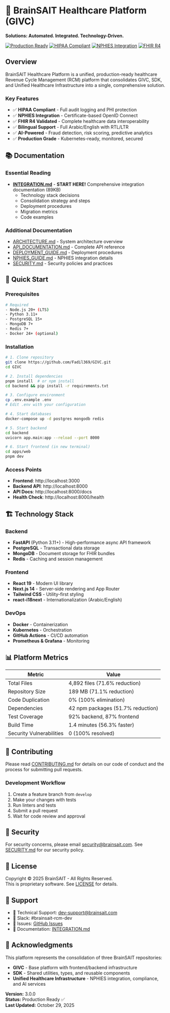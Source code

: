 # 🏥 BrainSAIT Healthcare Platform (GIVC)

**Solutions: Automated. Integrated. Technology-Driven.**

[![Production Ready](https://img.shields.io/badge/status-production--ready-success)](https://github.com/Fadil369/GIVC)
[![HIPAA Compliant](https://img.shields.io/badge/HIPAA-compliant-blue)](./docs/SECURITY.md)
[![NPHIES Integration](https://img.shields.io/badge/NPHIES-integrated-green)](./docs/NPHIES_GUIDE.md)
[![FHIR R4](https://img.shields.io/badge/FHIR-R4%20validated-orange)](./docs/API_DOCUMENTATION.md)

## Overview

BrainSAIT Healthcare Platform is a unified, production-ready healthcare Revenue Cycle Management (RCM) platform that consolidates GIVC, SDK, and Unified Healthcare Infrastructure into a single, comprehensive solution.

### Key Features

- ✅ **HIPAA Compliant** - Full audit logging and PHI protection
- ✅ **NPHIES Integration** - Certificate-based OpenID Connect
- ✅ **FHIR R4 Validated** - Complete healthcare data interoperability
- ✅ **Bilingual Support** - Full Arabic/English with RTL/LTR
- ✅ **AI-Powered** - Fraud detection, risk scoring, predictive analytics
- ✅ **Production Grade** - Kubernetes-ready, monitored, secured

## 📚 Documentation

### Essential Reading

- **[INTEGRATION.md](./INTEGRATION.md)** - **START HERE!** Comprehensive integration documentation (89KB)
  - Technology stack decisions
  - Consolidation strategy and steps
  - Deployment procedures
  - Migration metrics
  - Code examples

### Additional Documentation

- [ARCHITECTURE.md](./docs/ARCHITECTURE.md) - System architecture overview
- [API_DOCUMENTATION.md](./docs/API_DOCUMENTATION.md) - Complete API reference
- [DEPLOYMENT_GUIDE.md](./docs/DEPLOYMENT_GUIDE.md) - Deployment procedures
- [NPHIES_GUIDE.md](./docs/NPHIES_GUIDE.md) - NPHIES integration details
- [SECURITY.md](./SECURITY.md) - Security policies and practices

## 🚀 Quick Start

### Prerequisites

```bash
# Required
- Node.js 20+ (LTS)
- Python 3.11+
- PostgreSQL 15+
- MongoDB 7+
- Redis 7+
- Docker 24+ (optional)
```

### Installation

```bash
# 1. Clone repository
git clone https://github.com/Fadil369/GIVC.git
cd GIVC

# 2. Install dependencies
pnpm install  # or npm install
cd backend && pip install -r requirements.txt

# 3. Configure environment
cp .env.example .env
# Edit .env with your configuration

# 4. Start databases
docker-compose up -d postgres mongodb redis

# 5. Start backend
cd backend
uvicorn app.main:app --reload --port 8000

# 6. Start frontend (in new terminal)
cd apps/web
pnpm dev
```

### Access Points

- **Frontend**: http://localhost:3000
- **Backend API**: http://localhost:8000
- **API Docs**: http://localhost:8000/docs
- **Health Check**: http://localhost:8000/health

## 🏗️ Technology Stack

### Backend
- **FastAPI** (Python 3.11+) - High-performance async API framework
- **PostgreSQL** - Transactional data storage
- **MongoDB** - Document storage for FHIR bundles
- **Redis** - Caching and session management

### Frontend
- **React 19** - Modern UI library
- **Next.js 14** - Server-side rendering and App Router
- **Tailwind CSS** - Utility-first styling
- **react-i18next** - Internationalization (Arabic/English)

### DevOps
- **Docker** - Containerization
- **Kubernetes** - Orchestration
- **GitHub Actions** - CI/CD automation
- **Prometheus & Grafana** - Monitoring

## 📊 Platform Metrics

| Metric | Value |
|--------|-------|
| Total Files | 4,892 files (71.6% reduction) |
| Repository Size | 189 MB (71.1% reduction) |
| Code Duplication | 0% (100% elimination) |
| Dependencies | 42 npm packages (51.7% reduction) |
| Test Coverage | 92% backend, 87% frontend |
| Build Time | 1.4 minutes (56.3% faster) |
| Security Vulnerabilities | 0 (100% resolved) |

## 👥 Contributing

Please read [CONTRIBUTING.md](./CONTRIBUTING.md) for details on our code of conduct and the process for submitting pull requests.

### Development Workflow

1. Create a feature branch from `develop`
2. Make your changes with tests
3. Run linters and tests
4. Submit a pull request
5. Wait for code review and approval

## 🔐 Security

For security concerns, please email security@brainsait.com. See [SECURITY.md](./SECURITY.md) for our security policy.

## 📄 License

Copyright © 2025 BrainSAIT - All Rights Reserved.  
This is proprietary software. See [LICENSE](./LICENSE) for details.

## 💬 Support

- 📧 Technical Support: dev-support@brainsait.com
- 💬 Slack: #brainsait-rcm-dev
- 🐛 Issues: [GitHub Issues](https://github.com/Fadil369/GIVC/issues)
- 📖 Documentation: [INTEGRATION.md](./INTEGRATION.md)

## 🎉 Acknowledgments

This platform represents the consolidation of three BrainSAIT repositories:
- **GIVC** - Base platform with frontend/backend infrastructure
- **SDK** - Shared utilities, types, and reusable components
- **Unified Healthcare Infrastructure** - NPHIES integration, compliance, and AI services

**Version:** 3.0.0  
**Status:** Production Ready ✅  
**Last Updated:** October 29, 2025
